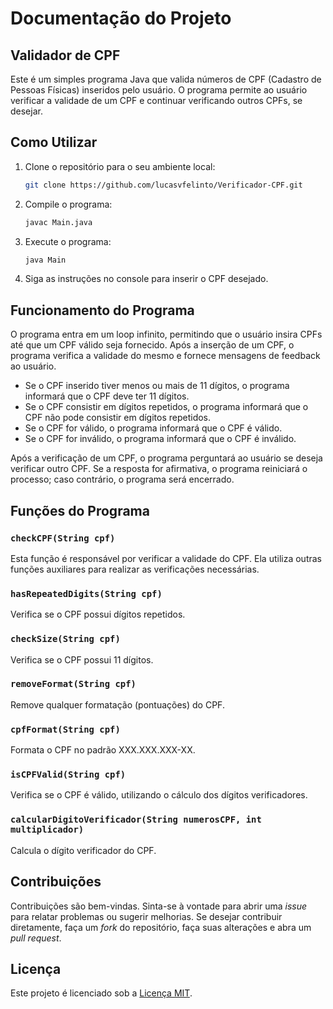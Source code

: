 # Documentação do Projeto

## Validador de CPF

Este é um simples programa Java que valida números de CPF (Cadastro de Pessoas Físicas) inseridos pelo usuário. O programa permite ao usuário verificar a validade de um CPF e continuar verificando outros CPFs, se desejar.

## Como Utilizar

1. Clone o repositório para o seu ambiente local:

    ```bash
    git clone https://github.com/lucasvfelinto/Verificador-CPF.git
    ```

2. Compile o programa:

    ```bash
    javac Main.java
    ```

3. Execute o programa:

    ```bash
    java Main
    ```

4. Siga as instruções no console para inserir o CPF desejado.

## Funcionamento do Programa

O programa entra em um loop infinito, permitindo que o usuário insira CPFs até que um CPF válido seja fornecido. Após a inserção de um CPF, o programa verifica a validade do mesmo e fornece mensagens de feedback ao usuário.

- Se o CPF inserido tiver menos ou mais de 11 dígitos, o programa informará que o CPF deve ter 11 dígitos.
- Se o CPF consistir em dígitos repetidos, o programa informará que o CPF não pode consistir em dígitos repetidos.
- Se o CPF for válido, o programa informará que o CPF é válido.
- Se o CPF for inválido, o programa informará que o CPF é inválido.

Após a verificação de um CPF, o programa perguntará ao usuário se deseja verificar outro CPF. Se a resposta for afirmativa, o programa reiniciará o processo; caso contrário, o programa será encerrado.

## Funções do Programa

### `checkCPF(String cpf)`

Esta função é responsável por verificar a validade do CPF. Ela utiliza outras funções auxiliares para realizar as verificações necessárias.

### `hasRepeatedDigits(String cpf)`

Verifica se o CPF possui dígitos repetidos.

### `checkSize(String cpf)`

Verifica se o CPF possui 11 dígitos.

### `removeFormat(String cpf)`

Remove qualquer formatação (pontuações) do CPF.

### `cpfFormat(String cpf)`

Formata o CPF no padrão XXX.XXX.XXX-XX.

### `isCPFValid(String cpf)`

Verifica se o CPF é válido, utilizando o cálculo dos dígitos verificadores.

### `calcularDigitoVerificador(String numerosCPF, int multiplicador)`

Calcula o dígito verificador do CPF.

## Contribuições

Contribuições são bem-vindas. Sinta-se à vontade para abrir uma _issue_ para relatar problemas ou sugerir melhorias. Se desejar contribuir diretamente, faça um _fork_ do repositório, faça suas alterações e abra um _pull request_.

## Licença

Este projeto é licenciado sob a [Licença MIT](LICENSE).

